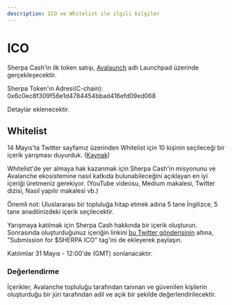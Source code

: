 ```yaml
---
description: ICO ve Whitelist ile ilgili bilgiler
---
```


# ICO

Sherpa Cash'in ilk token satışı, [Avalaunch](https://avalaunch.app/) adlı Launchpad üzerinde gerçekleşecektir.

Sherpa Token'ın Adresi\(C-chain\): 0x6c0ec8f309f56e1d4784454bbad416efd09ed068

Detaylar eklenecektir.

## Whitelist

14 Mayıs'ta Twitter sayfamız üzerinden Whitelist için 10 kişinin seçileceği bir içerik yarışması duyurduk. \([Kaynak](https://twitter.com/sherpa_cash/status/1393287134287601664)\)

Whitelist'de yer almaya hak kazanmak için Sherpa Cash'in misyonunu ve Avalanche ekosistemine nasıl katkıda bulunabileceğini açıklayan en iyi içeriği üretmeniz gerekiyor. \(YouTube videosu, Medium makalesi, Twitter dizisi, Nasıl yapılır makalesi vb.\)

Önemli not: Uluslararası bir topluluğa hitap etmek adına 5 tane İngilizce, 5 tane anadilinizdeki içerik seçilecektir.

Yarışmaya katılmak için Sherpa Cash hakkında bir içerik oluşturun. Sonrasında oluşturduğunuz içeriğin linkini [bu Twitter gönderisinin](https://twitter.com/sherpa_cash/status/1393287134287601664) altına, "Submission for $SHERPA ICO" tag'ini de ekleyerek paylaşın.

Katılımlar 31 Mayıs - 12:00'de \(GMT\) sonlanacaktır.



### Değerlendirme

İçerikler, Avalanche topluluğu tarafından tanınan ve güvenilen kişilerin oluşturduğu bir jüri tarafından adil ve açık bir şekilde değerlendirilecektir.

